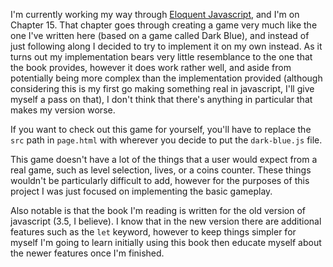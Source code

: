 I'm currently working my way through [Eloquent Javascript](http://eloquentjavascript.net/), and I'm on Chapter 15. That chapter goes through creating a game very much like the one I've written here (based on a game called Dark Blue), and instead of just following along I decided to try to implement it on my own instead. As it turns out my implementation bears very little resemblance to the one that the book provides, however it does work rather well, and aside from potentially being more complex than the implementation provided (although considering this is my first go making something real in javascript, I'll give myself a pass on that), I don't think that there's anything in particular that makes my version worse.

If you want to check out this game for yourself, you'll have to replace the `src` path in `page.html` with wherever you decide to put the `dark-blue.js` file. 

This game doesn't have a lot of the things that a user would expect from a real game, such as level selection, lives, or a coins counter. These things wouldn't be particularly difficult to add, however for the purposes of this project I was just focused on implementing the basic gameplay.

Also notable is that the book I'm reading is written for the old version of javascript (3.5, I believe). I know that in the new version there are additional features such as the `let` keyword, however to keep things simpler for myself I'm going to learn initially using this book then educate myself about the newer features once I'm finished.